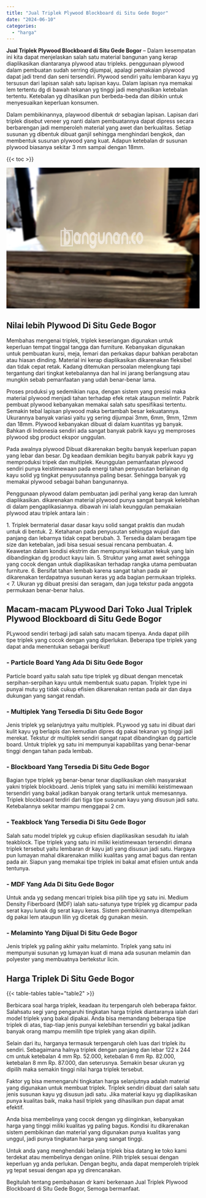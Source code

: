```yaml
---
title: "Jual Triplek Plywood Blockboard di Situ Gede Bogor"
date: "2024-06-10"
categories: 
  - "harga"
---
```


**Jual Triplek Plywood Blockboard di Situ Gede Bogor** – Dalam kesempatan ini kita dapat menjelaskan salah satu material bangunan yang kerap diaplikasikan diantaranya plywood atau tripleks. penggunaan plywood dalam pembuatan sudah serring dijumpai, apalagi pemakaian plywood dapat jadi trend dan seni tersendiri. Plywood sendiri yaitu lembaran kayu yg tersusun dari lapisan salah satu lapisan kayu. Dalam lapisan nya memakai lem tertentu dg di bawah tekanan yg tinggi jadi menghasilkan ketebalan tertentu. Ketebalan yg dihasilkan pun berbeda-beda dan dibikin untuk menyesuaikan keperluan konsumen.

Dalam pembikinannya, playwood dibentuk dr sebagian lapisan. Lapisan dari triplek disebut veneer yg nanti dalam pembuatannya dapat dipress secara berbarengan jadi memperoleh material yang awet dan berkualitas. Setiap susunan yg dibentuk dibuat ganjil sehingga menghindari bengkok, dan membentuk susunan plywood yang kuat. Adapun ketebalan dr susunan plywood biasanya sekitar 3 mm sampai dengan 18mm.

{{< toc >}}

![Jual Triplek Plywood Blockboard di Situ Gede Bogor](/images/jual-triplek-murah-47.png)

## Nilai lebih Plywood Di Situ Gede Bogor

Membahas mengenai triplek, triplek keseriangan digunakan untuk keperluan tempat tinggal tangga dan furniture. Kebanyakan digunakan untuk pembuatan kursi, meja, lemari dan perkakas dapur bahkan perabotan atau hiasan dinding. Material ini kerap diaplikasikan dikarenakan fleksibel dan tidak cepat retak. Kadang ditemukan persoalan melengkung tapi tergantung dari tingkat ketebalannya dan hal ini jarang berlangsung atau mungkin sebab pemanfaatan yang udah benar-benar lama.

Proses produksi yg sedemikian rupa, dengan sistem yang presisi maka material plywood menjadi tahan terhadap efek retak ataupun melintir. Pabrik pembuat plywood kebanyakan memakai salah satu spesifikasi tertentu. Semakin tebal lapisan plywood maka bertambah besar kekuatannya. Ukurannya banyak variasi yaitu yg sering dijumpai 3mm, 6mm, 9mm, 12mm dan 18mm. Plywood kebanyakan dibuat di dalam kuantitas yg banyak. Bahkan di Indonesia sendiri ada sangat banyak pabrik kayu yg memproses plywood sbg product ekspor unggulan.

Pada awalnya plywood Dibuat dikarenakan begitu banyak keperluan papan yang lebar dan besar. Dg keadaan demikian begitu banyak pabrik kayu yg memproduksi tripek dan multiplek. Keunggulan pemanfaatan plywood sendiri punya keistimewaan pada energi tahan penyusutan berlainan dg kayu solid yg tingkat penyusutannya paling besar. Sehingga banyak yg memakai plywood sebagai bahan bangunannya.

Penggunaan plywood dalam pembuatan jadi perihal yang kerap dan lumrah diaplikasikan. dikarenakan material plywood punya sangat banyak kelebihan di dalam pengaplikasiannya. dibawah ini ialah keunggulan pemakaian plywood atau triplek antara lain :

1\. Triplek bermaterial dasar dasar kayu solid sangat praktis dan mudah untuk di bentuk. 2. Ketahanan pada penyusutan sehingga wujud dan panjang dan lebarnya tidak cepat berubah. 3. Tersedia dalam beragam tipe size dan ketebalan, jadi bisa sesuai sesuai rencana pembuatan. 4. Keawetan dalam kondisi ekstrim dan mempunyai kekuatan tekuk yang lain dibandingkan dg product kayu lain. 5. Struktur yang amat awet sehingga yang cocok dengan untuk diaplikasikan terhadap rangka utama pembuatan furniture. 6. Bersifat tahan lembab karena sangat tahan pada air dikarenakan terdapatnya susunan keras yg ada bagian permukaan tripleks.< 7. Ukuran yg dibuat presisi dan seragam, dan juga tekstur pada anggota permukaan benar-benar halus.

## Macam-macam PLywood Dari Toko Jual Triplek Plywood Blockboard di Situ Gede Bogor

PLywood sendiri terbagi jadi salah satu macam tipenya. Anda dapat pilih tipe triplek yang cocok dengan yang diperlukan. Beberapa tipe triplek yang dapat anda menentukan sebagai berikut!

### \- Particle Board Yang Ada Di Situ Gede Bogor

Particle board yaitu salah satu tipe triplek yg dibuat dengan mencetak serpihan-serpihan kayu untuk membentuk suatu papan. Triplek type ini punyai mutu yg tidak cukup efisien dikarenakan rentan pada air dan daya dukungan yang sangat rendah.

### \- Multiplek Yang Tersedia Di Situ Gede Bogor

Jenis triplek yg selanjutnya yaitu multiplek. PLywood yg satu ini dibuat dari kulit kayu yg berlapis dan kemudian dipres dg pakai tekanan yg tinggi jadi merekat. Tekstur dr multiplek sendiri sangat rapat dibandingkan dg particle board. Untuk triplek yg satu ini mempunyai kapabilitas yang benar-benar tinggi dengan tahan pada lembab.

### \- Blockboard Yang Tersedia Di Situ Gede Bogor

Bagian type triplek yg benar-benar tenar diaplikasikan oleh masyarakat yakni triplek blockboard. Jenis triplek yang satu ini memiliki keistimewaan tersendiri yang bakal jadikan banyak orang tertarik untuk memesannya. Triplek blockboard terdiri dari tiga tipe susunan kayu yang disusun jadi satu. Ketebalannya sekitar mampu menggapai 2 cm.

### \- Teakblock Yang Tersedia Di Situ Gede Bogor

Salah satu model triplek yg cukup efisien diaplikasikan sesudah itu ialah teakblock. Tipe triplek yang satu ini miliki keistimewaan tersendiri dimana triplek tersebut yaitu lembaran dr kayu jati yang disusun jadi satu. Hargaya pun lumayan mahal dikarenakan miliki kualitas yang amat bagus dan rentan pada air. Siapun yang memakai tipe triplek ini bakal amat efisien untuk anda tentunya.

### \- MDF Yang Ada Di Situ Gede Bogor

Untuk anda yg sedang mencari triplek bisa pilih tipe yg satu ini. Medium Density Fiberboard (MDF) ialah satu-satunya type triplek yg dicampur pada serat kayu lunak dg serat kayu keras. Sistem pembikinannya ditempelkan dg pakai lem ataupun lilin yg dicetak dg gunakan mesin.

### \- Melaminto Yang Dijual Di Situ Gede Bogor

Jenis triplek yg paling akhir yaitu melaminto. Triplek yang satu ini mempunyai susunan yg lumayan kuat di mana ada susunan melamin dan polyester yang membuatnya bertekstur licin.

## Harga Triplek Di Situ Gede Bogor

{{< table-tables table="table2" >}}

Berbicara soal harga triplek, keadaan itu terpengaruh oleh beberapa faktor. Salahsatu segi yang pengaruhi tingkatan harga triplek diantaranya ialah dari model triplek yang bakal dipakai. Anda bisa memandang beberapa tipe triplek di atas, tiap-tiap jenis punyai kelebihan tersendiri yg bakal jadikan banyak orang mampu memilih tipe triplek yang akan dipilih.

Selain dari itu, harganya termasuk terpengaruh oleh luas dari triplek itu sendiri. Sebagaimana halnya triplek dengan panjang dan lebar 122 x 244 cm untuk ketebalan 4 mm Rp. 52.000, ketebalan 6 mm Rp. 82.000, ketebalan 8 mm Rp. 87.000, dan seterusnya. Semakin besar ukuran yg dipilih maka semakin tinggi nilai harga triplek tersebut.

Faktor yg bisa memengaruhi tingkatan harga selanjutnya adalah material yang digunakan untuk membuat triplek. Triplek sendiri dibuat dari salah satu jenis susunan kayu yg disusun jadi satu. Jika material kayu yg diaplikasikan punya kualitas baik, maka hasil triplek yang dihasilkan pun dapat amat efektif.

Anda bisa membelinya yang cocok dengan yg diinginkan, kebanyakan harga yang tinggi miliki kualitas yg paling bagus. Kondisi itu dikarenakan sistem pembikinan dan material yang digunakan punya kualitas yang unggul, jadi punya tingkatan harga yang sangat tinggi.

Untuk anda yang menghendaki belanja triplek bisa datang ke toko kami terdekat atau membelinya dengan online. Pilih triplek sesuai dengan keperluan yg anda perlukan. Dengan begitu, anda dapat memperoleh triplek yg tepat sesuai dengan apa yg direncanakan.

Begitulah tentang pembahasan dr kami berkenaan Jual Triplek Plywood Blockboard di Situ Gede Bogor, Semoga bermanfaat.
